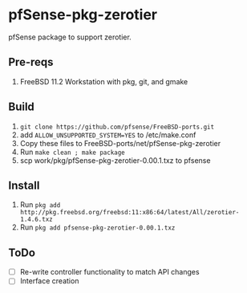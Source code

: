 # pfSense-pkg-zerotier
pfSense package to support zerotier.

## Pre-reqs
1. FreeBSD 11.2 Workstation with pkg, git, and gmake

## Build
1. `git clone https://github.com/pfsense/FreeBSD-ports.git`
2. add `ALLOW_UNSUPPORTED_SYSTEM=YES` to /etc/make.conf
3. Copy these files to FreeBSD-ports/net/pfSense-pkg-zerotier
4. Run `make clean ; make package`
5. scp work/pkg/pfSense-pkg-zerotier-0.00.1.txz to pfsense

## Install
1. Run `pkg add http://pkg.freebsd.org/freebsd:11:x86:64/latest/All/zerotier-1.4.6.txz`
2. Run `pkg add pfsense-pkg-zerotier-0.00.1.txz`

## ToDo
- [ ] Re-write controller functionality to match API changes
- [ ] Interface creation
